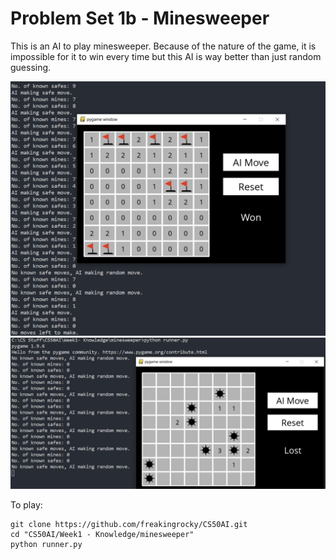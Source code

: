 # Problem Set 1b - Minesweeper
This is an AI to play minesweeper. Because of the nature of the game, it is impossible for it to win every time but this AI is way better than just random guessing.

<img src="./images/won.png" alt="Demo"/>
<img src="./images/lost.png" alt="Demo"/>

To play:
```
git clone https://github.com/freakingrocky/CS50AI.git
cd "CS50AI/Week1 - Knowledge/minesweeper"
python runner.py
```
